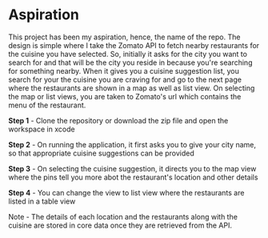 # Aspiration

This project has been my aspiration, hence, the name of the repo. The design is simple where I take the Zomato API to fetch nearby restaurants for the cuisine you have selected. So, initially it asks for the city you want to search for and that will be the city you reside in because you're searching for something nearby. When it gives you a cuisine suggestion list, you search for your the cuisine you are craving for and go to the next page where the restaurants are shown in a map as well as list view. On selecting the map or list views, you are taken to Zomato's url which contains the menu of the restaurant.

**Step 1** - Clone the repository or download the zip file and open the workspace in xcode

**Step 2** - On running the application, it first asks you to give your city name, so that appropriate cuisine suggestions can be provided

**Step 3** - On selecting the cuisine suggestion, it directs you to the map view where the pins tell you more abot the restaurant's location and other details

**Step 4** - You can change the view to list view where the restaurants are listed in a table view

Note - The details of each location and the restaurants along with the cuisine are stored in core data once they are retrieved from the API.
